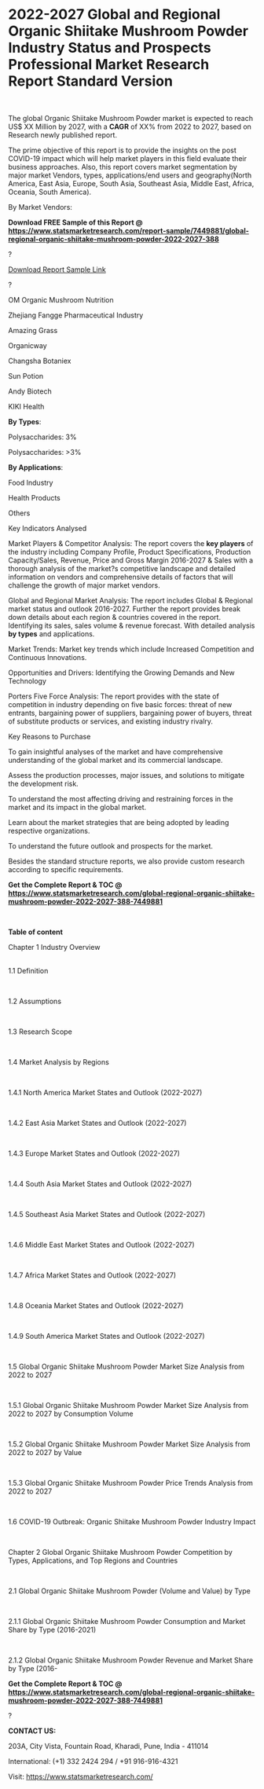 <h1>2022-2027 Global and Regional Organic Shiitake Mushroom Powder Industry Status and Prospects Professional Market Research Report Standard Version</h1><br/><p>The global Organic Shiitake Mushroom Powder market is expected to reach US$ XX Million by 2027, with a <strong>CAGR</strong> of XX% from 2022 to 2027, based on Research newly published report.</p>
 
 
 
 <p>The prime objective of this report is to provide the insights on the post COVID-19 impact which will help market players in this field evaluate their business approaches. Also, this report covers market segmentation by major market Vendors, types, applications/end users and geography(North America, East Asia, Europe, South Asia, Southeast Asia, Middle East, Africa, Oceania, South America).</p>
 
 
 
 <p>By Market Vendors:</p>
 
 
 
 <div><b>Download FREE Sample of this Report @ <a href="https://www.statsmarketresearch.com/download-free-sample/7449881/global-regional-organic-shiitake-mushroom-powder-2022-2027-388">https://www.statsmarketresearch.com/report-sample/7449881/global-regional-organic-shiitake-mushroom-powder-2022-2027-388</a></b></div>
 
 
 
 <p>? </p>
 
 
 
 <p><a href="https://www.statsmarketresearch.com/download-free-sample/7449881/global-regional-organic-shiitake-mushroom-powder-2022-2027-388">Download Report Sample Link</a></p>
 
 
 
 <p>? </p>
 
 
 
 <p>OM Organic Mushroom Nutrition</p>
 
 
 
 <p>Zhejiang Fangge Pharmaceutical Industry</p>
 
 
 
 <p>Amazing Grass</p>
 
 
 
 <p>Organicway</p>
 
 
 
 <p>Changsha Botaniex</p>
 
 
 
 <p>Sun Potion</p>
 
 
 
 <p>Andy Biotech</p>
 
 
 
 <p>KIKI Health</p>
 
 
 
 <p><strong>By Types</strong>:</p>
 
 
 
 <p>Polysaccharides: 3%</p>
 
 
 
 <p>Polysaccharides: >3%</p>
 
 
 
 <p><strong><strong>By Applications</strong></strong>:</p>
 
 
 
 <p>Food Industry</p>
 
 
 
 <p>Health Products</p>
 
 
 
 <p>Others</p>
 
 
 
 <p>Key Indicators Analysed</p>
 
 
 
 <p>Market Players & Competitor Analysis: The report covers the <strong>key players</strong> of the industry including Company Profile, Product Specifications, Production Capacity/Sales, Revenue, Price and Gross Margin 2016-2027 & Sales with a thorough analysis of the market?s competitive landscape and detailed information on vendors and comprehensive details of factors that will challenge the growth of major market vendors.</p>
 
 
 
 <p>Global and Regional Market Analysis: The report includes Global & Regional market status and outlook 2016-2027. Further the report provides break down details about each region & countries covered in the report. Identifying its sales, sales volume & revenue forecast. With detailed analysis <strong>by types</strong> and applications.</p>
 
 
 
 <p>Market Trends: Market key trends which include Increased Competition and Continuous Innovations.</p>
 
 
 
 <p>Opportunities and Drivers: Identifying the Growing Demands and New Technology</p>
 
 
 
 <p>Porters Five Force Analysis: The report provides with the state of competition in industry depending on five basic forces: threat of new entrants, bargaining power of suppliers, bargaining power of buyers, threat of substitute products or services, and existing industry rivalry.</p>
 
 
 
 <p>Key Reasons to Purchase</p>
 
 
 
 <p>To gain insightful analyses of the market and have comprehensive understanding of the global market and its commercial landscape.</p>
 
 
 
 <p>Assess the production processes, major issues, and solutions to mitigate the development risk.</p>
 
 
 
 <p>To understand the most affecting driving and restraining forces in the market and its impact in the global market.</p>
 
 
 
 <p>Learn about the market strategies that are being adopted by leading respective organizations.</p>
 
 
 
 <p>To understand the future outlook and prospects for the market.</p>
 
 
 
 <p>Besides the standard structure reports, we also provide custom research according to specific requirements.</p>
 
 
 
 <div><b>Get the Complete Report & TOC @ <a href="https://www.statsmarketresearch.com/global-regional-organic-shiitake-mushroom-powder-2022-2027-388-7449881">https://www.statsmarketresearch.com/global-regional-organic-shiitake-mushroom-powder-2022-2027-388-7449881</a></b></div>
 
 
 
 <p><br />
 
 <b>Table of content</b></p>
 
 
 
 <p>Chapter 1 Industry Overview<br />
 
 <br />
 
 1.1 Definition<br />
 
 <br />
 
 1.2 Assumptions<br />
 
 <br />
 
 1.3 Research Scope<br />
 
 <br />
 
 1.4 Market Analysis by Regions<br />
 
 <br />
 
 1.4.1 North America Market States and Outlook (2022-2027)<br />
 
 <br />
 
 1.4.2 East Asia Market States and Outlook (2022-2027)<br />
 
 <br />
 
 1.4.3 Europe Market States and Outlook (2022-2027)<br />
 
 <br />
 
 1.4.4 South Asia Market States and Outlook (2022-2027)<br />
 
 <br />
 
 1.4.5 Southeast Asia Market States and Outlook (2022-2027)<br />
 
 <br />
 
 1.4.6 Middle East Market States and Outlook (2022-2027)<br />
 
 <br />
 
 1.4.7 Africa Market States and Outlook (2022-2027)<br />
 
 <br />
 
 1.4.8 Oceania Market States and Outlook (2022-2027)<br />
 
 <br />
 
 1.4.9 South America Market States and Outlook (2022-2027)<br />
 
 <br />
 
 1.5 Global Organic Shiitake Mushroom Powder Market Size Analysis from 2022 to 2027<br />
 
 <br />
 
 1.5.1 Global Organic Shiitake Mushroom Powder Market Size Analysis from 2022 to 2027 by Consumption Volume<br />
 
 <br />
 
 1.5.2 Global Organic Shiitake Mushroom Powder Market Size Analysis from 2022 to 2027 by Value<br />
 
 <br />
 
 1.5.3 Global Organic Shiitake Mushroom Powder Price Trends Analysis from 2022 to 2027<br />
 
 <br />
 
 1.6 COVID-19 Outbreak: Organic Shiitake Mushroom Powder Industry Impact<br />
 
 <br />
 
 Chapter 2 Global Organic Shiitake Mushroom Powder Competition by Types, Applications, and Top Regions and Countries<br />
 
 <br />
 
 2.1 Global Organic Shiitake Mushroom Powder (Volume and Value) by Type<br />
 
 <br />
 
 2.1.1 Global Organic Shiitake Mushroom Powder Consumption and Market Share by Type (2016-2021)<br />
 
 <br />
 
 2.1.2 Global Organic Shiitake Mushroom Powder Revenue and Market Share by Type (2016-</p>
 
 
 
 <div><b>Get the Complete Report & TOC @ <a href="https://www.statsmarketresearch.com/global-regional-organic-shiitake-mushroom-powder-2022-2027-388-7449881">https://www.statsmarketresearch.com/global-regional-organic-shiitake-mushroom-powder-2022-2027-388-7449881</a></b></div>
 
 
 
 <p>? </p>
 
 
 
 <p><b>CONTACT US:</b><br />
 
 203A, City Vista, Fountain Road, Kharadi, Pune, India - 411014<br />
 
 International: (+1) 332 2424 294 / +91 916-916-4321<br />
 
 Visit: <a href="https://www.statsmarketresearch.com/">https://www.statsmarketresearch.com/</a></p>